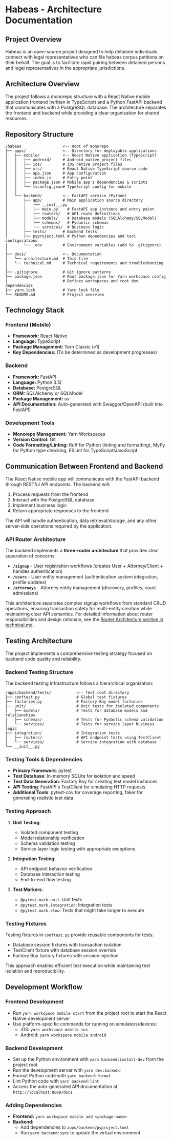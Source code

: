 # Habeas - Architecture Documentation

## Project Overview

Habeas is an open-source project designed to help detained individuals connect with legal representatives who can file habeas corpus petitions on their behalf. The goal is to facilitate rapid pairing between detained persons and legal representatives in the appropriate jurisdictions.

## Architecture Overview

The project follows a monorepo structure with a React Native mobile application frontend (written in TypeScript) and a Python FastAPI backend that communicates with a PostgreSQL database. The architecture separates the frontend and backend while providing a clear organization for shared resources.

## Repository Structure

```
/habeas                  <-- Root of monorepo
├── apps/                <-- Directory for deployable applications
│   ├── mobile/          <-- React Native application (TypeScript)
│   │   ├── android/     # Android native project files
│   │   ├── ios/         # iOS native project files
│   │   ├── src/         # React Native TypeScript source code
│   │   ├── app.json     # App configuration
│   │   ├── index.js     # Entry point
│   │   ├── package.json # Mobile app's dependencies & scripts
│   │   └── tsconfig.json# TypeScript config for mobile
│   │
│   └── backend/         <-- FastAPI service (Python)
│       ├── app/         # Main application source directory
│       │   ├── __init__.py
│       │   ├── main.py    # FastAPI app instance and entry point
│       │   ├── routers/   # API route definitions
│       │   ├── models/    # Database models (SQLAlchemy/SQLModel)
│       │   ├── schemas/   # Pydantic schemas
│       │   └── services/  # Business logic
│       ├── tests/       # Backend tests
│       ├── pyproject.toml # Python dependencies and tool configurations
│       └── .env         # Environment variables (add to .gitignore)
│
├── docs/                <-- Documentation
│   └── architecture.md  # This file
│   └── technical.md     # Technical requirements and troubleshooting
│
├── .gitignore           # Git ignore patterns
├── package.json         # Root package.json for Yarn workspace config
│                        # Defines workspaces and root dev dependencies
├── yarn.lock            # Yarn lock file
└── README.md            # Project overview
```

## Technology Stack

### Frontend (Mobile)
- **Framework:** React Native
- **Language:** TypeScript
- **Package Management:** Yarn Classic (v1)
- **Key Dependencies:** (To be determined as development progresses)

### Backend
- **Framework:** FastAPI
- **Language:** Python 3.12
- **Database:** PostgreSQL
- **ORM:** SQLAlchemy or SQLModel
- **Package Management:** uv
- **API Documentation:** Auto-generated with Swagger/OpenAPI (built into FastAPI)

### Development Tools
- **Monorepo Management:** Yarn Workspaces
- **Version Control:** Git
- **Code Formatting/Linting:** Ruff for Python (linting and formatting), MyPy for Python type checking, ESLint for TypeScript/JavaScript

## Communication Between Frontend and Backend

The React Native mobile app will communicate with the FastAPI backend through RESTful API endpoints. The backend will:

1. Process requests from the frontend
2. Interact with the PostgreSQL database
3. Implement business logic
4. Return appropriate responses to the frontend

The API will handle authentication, data retrieval/storage, and any other server-side operations required by the application.

### API Router Architecture

The backend implements a **three-router architecture** that provides clear separation of concerns:

- **`/signup`** - User registration workflows (creates User + Attorney/Client + handles authentication)
- **`/users`** - User entity management (authentication system integration, profile updates)
- **`/attorneys`** - Attorney entity management (discovery, profiles, court admissions)

This architecture separates complex signup workflows from standard CRUD operations, ensuring transaction safety for multi-entity creation while maintaining clear API semantics. For detailed information about router responsibilities and design rationale, see the [Router Architecture section in technical.md](technical.md#router-architecture).

## Testing Architecture

The project implements a comprehensive testing strategy focused on backend code quality and reliability.

### Backend Testing Structure

The backend testing infrastructure follows a hierarchical organization:

```
/apps/backend/tests/           <-- Test root directory
├── conftest.py                # Global test fixtures
├── factories.py               # Factory Boy model factories
├── unit/                      # Unit tests for isolated components
│   ├── models/                # Tests for database models and relationships
│   ├── schemas/               # Tests for Pydantic schema validation
│   └── services/              # Tests for service layer business logic
├── integration/               # Integration tests
│   ├── routers/               # API endpoint tests using TestClient
│   └── services/              # Service integration with database
└── __init__.py
```

### Testing Tools & Dependencies

- **Primary Framework**: pytest
- **Test Database**: In-memory SQLite for isolation and speed
- **Test Data Generation**: Factory Boy for creating test model instances
- **API Testing**: FastAPI's TestClient for simulating HTTP requests
- **Additional Tools**: pytest-cov for coverage reporting, faker for generating realistic test data

### Testing Approach

1. **Unit Testing**:
   - Isolated component testing
   - Model relationship verification
   - Schema validation testing
   - Service layer logic testing with appropriate exceptions

2. **Integration Testing**:
   - API endpoint behavior verification
   - Database interaction testing
   - End-to-end flow testing

3. **Test Markers**:
   - `@pytest.mark.unit`: Unit tests
   - `@pytest.mark.integration`: Integration tests
   - `@pytest.mark.slow`: Tests that might take longer to execute

### Testing Fixtures

Testing fixtures in `conftest.py` provide reusable components for tests:

- Database session fixtures with transaction isolation
- TestClient fixture with database session override
- Factory Boy factory fixtures with session injection

This approach enables efficient test execution while maintaining test isolation and reproducibility.

## Development Workflow

### Frontend Development
- Run `yarn workspace mobile start` from the project root to start the React Native development server
- Use platform-specific commands for running on simulators/devices:
  - iOS: `yarn workspace mobile ios`
  - Android: `yarn workspace mobile android`

### Backend Development
- Set up the Python environment with `yarn backend:install-dev` from the project root
- Run the development server with `yarn dev:backend`
- Format Python code with `yarn backend:format`
- Lint Python code with `yarn backend:lint`
- Access the auto-generated API documentation at `http://localhost:8000/docs`

### Adding Dependencies
- **Frontend:** `yarn workspace mobile add <package-name>`
- **Backend:**
  - Add dependencies to `apps/backend/pyproject.toml`
  - Run `yarn backend:sync` to update the virtual environment
